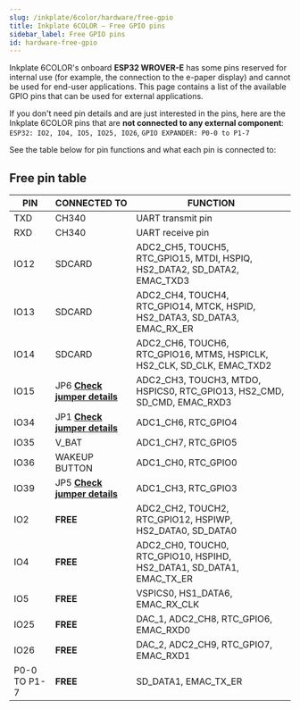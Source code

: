 ```yaml
---  
slug: /inkplate/6color/hardware/free-gpio  
title: Inkplate 6COLOR – Free GPIO pins  
sidebar_label: Free GPIO pins  
id: hardware-free-gpio  
---
```


Inkplate 6COLOR's onboard **ESP32 WROVER-E** has some pins reserved for internal use (for example, the connection to the e-paper display) and cannot be used for end-user applications. This page contains a list of the available GPIO pins that can be used for external applications.

If you don't need pin details and are just interested in the pins, here are the Inkplate 6COLOR pins that are **not connected to any external component**:
``ESP32: IO2, IO4, IO5, IO25, IO26``, ``GPIO EXPANDER: P0-0 to P1-7``

<CenteredImage src="/img/6color/free-gpio.webp" alt="Inkplate 6color free pins" caption="Inkplate 6color free pins" />

See the table below for pin functions and what each pin is connected to:

## Free pin table



| **PIN**      | **CONNECTED TO** | **FUNCTION**                                                               |
|--------------|------------------|----------------------------------------------------------------------------|
| TXD          | CH340            | UART transmit pin                                                          |
| RXD          | CH340            | UART receive pin                                                           |
| IO12         | SDCARD           | ADC2_CH5, TOUCH5, RTC_GPIO15, MTDI, HSPIQ, HS2_DATA2, SD_DATA2, EMAC_TXD3 |
| IO13         | SDCARD           | ADC2_CH4, TOUCH4, RTC_GPIO14, MTCK, HSPID, HS2_DATA3, SD_DATA3, EMAC_RX_ER |
| IO14         | SDCARD           | ADC2_CH6, TOUCH6, RTC_GPIO16, MTMS, HSPICLK, HS2_CLK, SD_CLK, EMAC_TXD2    |
| IO15         | JP6 [**Check jumper details**](/documentation/inkplate/6color/hardware/jumpers/#board-jumpers)             | ADC2_CH3, TOUCH3, MTDO, HSPICS0, RTC_GPIO13, HS2_CMD, SD_CMD, EMAC_RXD3    |
| IO34         | JP1 [**Check jumper details**](/documentation/inkplate/6color/hardware/jumpers/#board-jumpers)             | ADC1_CH6, RTC_GPIO4                                                        |
| IO35         | V_BAT            | ADC1_CH7, RTC_GPIO5                                                        |
| IO36         | WAKEUP BUTTON    | ADC1_CH0, RTC_GPIO0                                                        |
| IO39         | JP5 [**Check jumper details**](/documentation/inkplate/6color/hardware/jumpers/#board-jumpers)           | ADC1_CH3, RTC_GPIO3                                                        |
| IO2          | **FREE**         | ADC2_CH2, TOUCH2, RTC_GPIO12, HSPIWP, HS2_DATA0, SD_DATA0                  |
| IO4          | **FREE**         | ADC2_CH0, TOUCH0, RTC_GPIO10, HSPIHD, HS2_DATA1, SD_DATA1, EMAC_TX_ER      |
| IO5          | **FREE**         | VSPICS0, HS1_DATA6, EMAC_RX_CLK                                            |
| IO25         | **FREE**         | DAC_1, ADC2_CH8, RTC_GPIO6, EMAC_RXD0                                      |
| IO26         | **FREE**         | DAC_2, ADC2_CH9, RTC_GPIO7, EMAC_RXD1                                      |
| P0-0 TO P1-7 | **FREE**         | SD_DATA1, EMAC_TX_ER                                                       |
